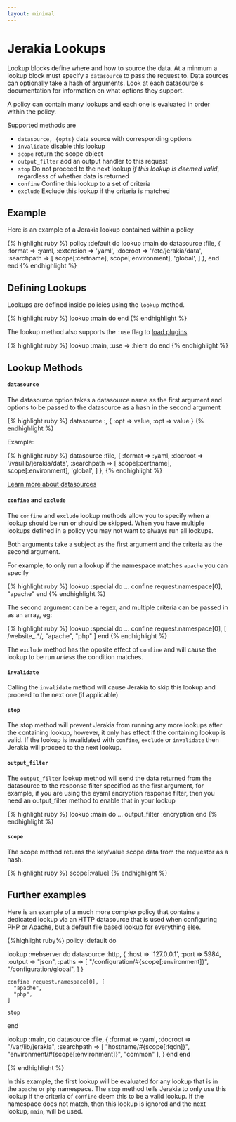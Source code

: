 ```yaml
---
layout: minimal
---
```


# Jerakia Lookups

Lookup blocks define where and how to source the data.  At a minmum a lookup block must specify a `datasource` to pass the request to. Data sources can optionally take a hash of arguments.  Look at each datasource's documentation for information on what options they support.

A policy can contain many lookups and each one is evaluated in order within the policy.

Supported methods are

* `datasource, {opts}` data source with corresponding options
* `invalidate` disable this lookup
* `scope` return the scope object
* `output_filter` add an output handler to this request
* `stop` Do not proceed to the next lookup _if this lookup is deemed valid_, regardless of whether data is returned
* `confine` Confine this lookup to a set of criteria
* `exclude` Exclude this lookup if the criteria is matched

## Example ##

Here is an example of a Jerakia lookup contained within a policy

{% highlight ruby %}
policy :default do
  lookup :main do
    datasource :file, {
      :format => :yaml,
      :extension => 'yaml',
      :docroot => '/etc/jerakia/data',
      :searchpath => [
        scope[:certname],
        scope[:environment],
        'global',
      ]
    },
  end
end
{% endhighlight %}     

## Defining Lookups

Lookups are defined inside policies using the `lookup` method.

{% highlight ruby %}
lookup :main do
end
{% endhighlight %}

The lookup method also supports the `:use` flag to [load plugins](/lookups/plugins)

{% highlight ruby %}
lookup :main, :use => :hiera do
end
{% endhighlight %}


## Lookup Methods

#### `datasource`

The datasource option takes a datasource name as the first argument and options to be passed to the datasource as a hash in the second argument

{% highlight ruby %}
datasource :<datasource>, { :opt => value, :opt => value }
{% endhighlight %}

Example:

{% highlight ruby %}
datasource :file, {
  :format => :yaml,
  :docroot => '/var/lib/jerakia/data',
  :searchpath => [
    scope[:certname],
    scope[:environment],
    'global',
  ]
},
{% endhighlight %}

[Learn more about datasources](/datasources)

#### `confine` and `exclude`

The `confine` and `exclude` lookup methods allow you to specify when a lookup should be run or should be skipped. When you have multiple lookups defined in a policy you may not want to always run all lookups.

Both arguments take a subject as the first argument and the criteria as the second argument.

For example, to only run a lookup if the namespace matches `apache` you can specify

{% highlight ruby %}
lookup :special do
   ...
   confine request.namespace[0], "apache"
end
{% endhighlight %}

The second argument can be a regex, and multiple criteria can be passed in as an array, eg:

{% highlight ruby %}
lookup :special do
  ...
  confine request.namespace[0], [
    /website_.*/,
    "apache",
    "php"
  ]
end
{% endhighlight %}

The `exclude` method has the oposite effect of `confine` and will cause the lookup to be run _unless_ the condition matches.

#### `invalidate`

Calling the `invalidate` method will cause Jerakia to skip this lookup and proceed to the next one (if applicable)

#### `stop`

The stop method will prevent Jerakia from running any more lookups after the containing lookup, however, it only has effect if the containing lookup is valid.  If the lookup is invalidated with `confine`, `exclude` or `invalidate` then Jerakia will proceed to the next lookup.

#### `output_filter`

The `output_filter` lookup method will send the data returned from the datasource to the response filter specified as the first argument, for example, if you are using the eyaml encryption response filter, then you need an output_filter method to enable that in your lookup

{% highlight ruby %}
lookup :main do
  ...
  output_filter :encryption
end
{% endhighlight %}

#### `scope`

The scope method returns the key/value scope data from the requestor as a hash.

{% highlight ruby %}
scope[:value]
{% endhighlight %}



## Further examples

Here is an example of a much more complex policy that contains a dedicated lookup via an HTTP datasource that is used when configuring PHP or Apache, but a default file based lookup for everything else.

{%highlight ruby%}
policy :default do

  lookup :webserver do
    datasource :http, {
      :host   => '127.0.0.1',
      :port   => 5984,
      :output => "json",
      :paths  => [
        "/configuration/#{scope[:environment]}",
        "/configuration/global",
      ]
    }

    confine request.namespace[0], [
      "apache",
      "php",
    ]

    stop
  end

  lookup :main, do
    datasource :file, {
      :format     => :yaml,
      :docroot    => "/var/lib/jerakia",
      :searchpath => [
        "hostname/#{scope[:fqdn]}",
        "environment/#{scope[:environment]}",
        "common"
      ],
    }
  end
end

{% endhighlight %}

In this example, the first lookup will be evaluated for any lookup that is in the `apache` or `php` namespace.  The `stop` method tells Jerakia to only use this lookup if the criteria of `confine` deem this to be a valid lookup.  If the namespace does not match, then this lookup is ignored and the next lookup, `main`, will be used.
